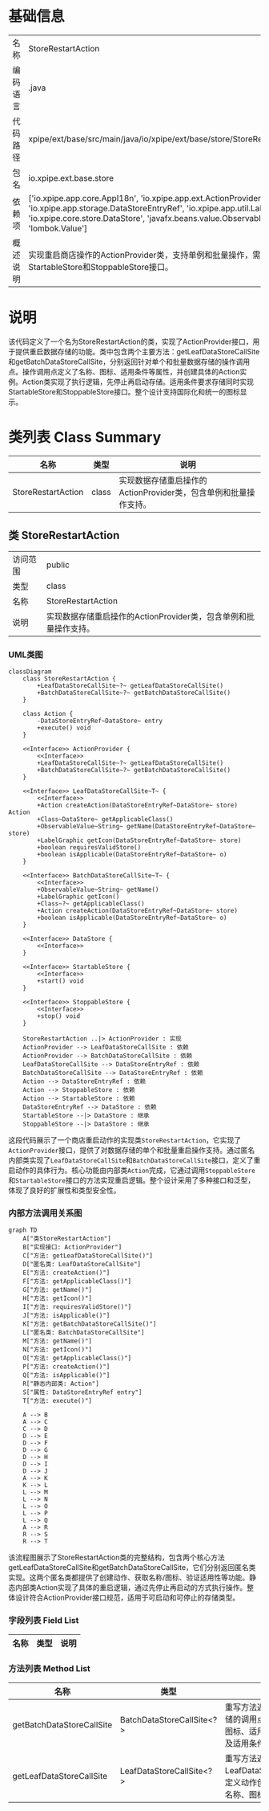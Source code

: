 # 基础信息

|      |      |
|------|------|
| 名称 | StoreRestartAction |
| 编码语言 | .java |
| 代码路径 | xpipe/ext/base/src/main/java/io/xpipe/ext/base/store/StoreRestartAction.java |
| 包名 | io.xpipe.ext.base.store |
| 依赖项 | ['io.xpipe.app.core.AppI18n', 'io.xpipe.app.ext.ActionProvider', 'io.xpipe.app.storage.DataStoreEntryRef', 'io.xpipe.app.util.LabelGraphic', 'io.xpipe.core.store.DataStore', 'javafx.beans.value.ObservableValue', 'lombok.Value'] |
| 概述说明 | 实现重启商店操作的ActionProvider类，支持单例和批量操作，需商店实现StartableStore和StoppableStore接口。 |

# 说明

该代码定义了一个名为StoreRestartAction的类，实现了ActionProvider接口，用于提供重启数据存储的功能。类中包含两个主要方法：getLeafDataStoreCallSite和getBatchDataStoreCallSite，分别返回针对单个和批量数据存储的操作调用点。操作调用点定义了名称、图标、适用条件等属性，并创建具体的Action实例。Action类实现了执行逻辑，先停止再启动存储。适用条件要求存储同时实现StartableStore和StoppableStore接口。整个设计支持国际化和统一的图标显示。

# 类列表 Class Summary

| 名称   | 类型  | 说明 |
|-------|------|-------------|
| StoreRestartAction | class | 实现数据存储重启操作的ActionProvider类，包含单例和批量操作支持。 |



## 类 StoreRestartAction

|      |      |
|------|------|
| 访问范围 | public |
| 类型 | class |
| 名称 | StoreRestartAction |
| 说明 | 实现数据存储重启操作的ActionProvider类，包含单例和批量操作支持。 |


### UML类图

```mermaid
classDiagram
    class StoreRestartAction {
        +LeafDataStoreCallSite~?~ getLeafDataStoreCallSite()
        +BatchDataStoreCallSite~?~ getBatchDataStoreCallSite()
    }

    class Action {
        -DataStoreEntryRef~DataStore~ entry
        +execute() void
    }

    <<Interface>> ActionProvider {
        <<Interface>>
        +LeafDataStoreCallSite~?~ getLeafDataStoreCallSite()
        +BatchDataStoreCallSite~?~ getBatchDataStoreCallSite()
    }

    <<Interface>> LeafDataStoreCallSite~T~ {
        <<Interface>>
        +Action createAction(DataStoreEntryRef~DataStore~ store) Action
        +Class~DataStore~ getApplicableClass()
        +ObservableValue~String~ getName(DataStoreEntryRef~DataStore~ store)
        +LabelGraphic getIcon(DataStoreEntryRef~DataStore~ store)
        +boolean requiresValidStore()
        +boolean isApplicable(DataStoreEntryRef~DataStore~ o)
    }

    <<Interface>> BatchDataStoreCallSite~T~ {
        <<Interface>>
        +ObservableValue~String~ getName()
        +LabelGraphic getIcon()
        +Class~?~ getApplicableClass()
        +Action createAction(DataStoreEntryRef~DataStore~ store)
        +boolean isApplicable(DataStoreEntryRef~DataStore~ o)
    }

    <<Interface>> DataStore {
        <<Interface>>
    }

    <<Interface>> StartableStore {
        <<Interface>>
        +start() void
    }

    <<Interface>> StoppableStore {
        <<Interface>>
        +stop() void
    }

    StoreRestartAction ..|> ActionProvider : 实现
    ActionProvider --> LeafDataStoreCallSite : 依赖
    ActionProvider --> BatchDataStoreCallSite : 依赖
    LeafDataStoreCallSite --> DataStoreEntryRef : 依赖
    BatchDataStoreCallSite --> DataStoreEntryRef : 依赖
    Action --> DataStoreEntryRef : 依赖
    Action --> StoppableStore : 依赖
    Action --> StartableStore : 依赖
    DataStoreEntryRef --> DataStore : 依赖
    StartableStore --|> DataStore : 继承
    StoppableStore --|> DataStore : 继承
```

这段代码展示了一个商店重启动作的实现类`StoreRestartAction`，它实现了`ActionProvider`接口，提供了对数据存储的单个和批量重启操作支持。通过匿名内部类实现了`LeafDataStoreCallSite`和`BatchDataStoreCallSite`接口，定义了重启动作的具体行为。核心功能由内部类`Action`完成，它通过调用`StoppableStore`和`StartableStore`接口的方法实现重启逻辑。整个设计采用了多种接口和泛型，体现了良好的扩展性和类型安全性。


### 内部方法调用关系图

```mermaid
graph TD
    A["类StoreRestartAction"]
    B["实现接口: ActionProvider"]
    C["方法: getLeafDataStoreCallSite()"]
    D["匿名类: LeafDataStoreCallSite"]
    E["方法: createAction()"]
    F["方法: getApplicableClass()"]
    G["方法: getName()"]
    H["方法: getIcon()"]
    I["方法: requiresValidStore()"]
    J["方法: isApplicable()"]
    K["方法: getBatchDataStoreCallSite()"]
    L["匿名类: BatchDataStoreCallSite"]
    M["方法: getName()"]
    N["方法: getIcon()"]
    O["方法: getApplicableClass()"]
    P["方法: createAction()"]
    Q["方法: isApplicable()"]
    R["静态内部类: Action"]
    S["属性: DataStoreEntryRef entry"]
    T["方法: execute()"]

    A --> B
    A --> C
    C --> D
    D --> E
    D --> F
    D --> G
    D --> H
    D --> I
    D --> J
    A --> K
    K --> L
    L --> M
    L --> N
    L --> O
    L --> P
    L --> Q
    A --> R
    R --> S
    R --> T
```

该流程图展示了StoreRestartAction类的完整结构，包含两个核心方法getLeafDataStoreCallSite和getBatchDataStoreCallSite，它们分别返回匿名类实现。这两个匿名类都提供了创建动作、获取名称/图标、验证适用性等功能。静态内部类Action实现了具体的重启逻辑，通过先停止再启动的方式执行操作。整体设计符合ActionProvider接口规范，适用于可启动和可停止的存储类型。

### 字段列表 Field List

| 名称  | 类型  | 说明 |
|-------|-------|------|

### 方法列表 Method List

| 名称  | 类型  | 说明 |
|-------|-------|------|
| getBatchDataStoreCallSite | BatchDataStoreCallSite<?> | 重写方法返回重启数据存储的调用点，包含名称、图标、适用类、创建动作及适用条件。 |
| getLeafDataStoreCallSite | LeafDataStoreCallSite<?> | 重写方法返回自定义LeafDataStoreCallSite，定义动作创建、适用类、名称、图标及适用条件。 |




